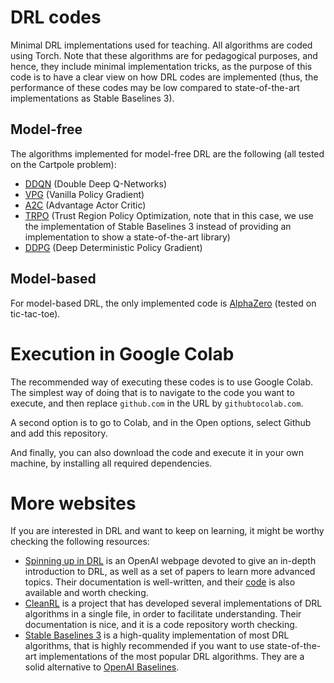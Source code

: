 # DRL codes
Minimal DRL implementations used for teaching. All algorithms are coded using Torch. Note that these algorithms are for pedagogical purposes, and hence, they include minimal implementation tricks, as the purpose of this code is to have a clear view on how DRL codes are implemented (thus, the performance of these codes may be low compared to state-of-the-art implementations as Stable Baselines 3).

## Model-free
The algorithms implemented for model-free DRL are the following (all tested on the Cartpole problem):
* [DDQN](/model_free/DDQN_cartpole.ipynb) (Double Deep Q-Networks)
* [VPG](/model_free/VPG_cartpole.ipynb) (Vanilla Policy Gradient)
* [A2C](/model_free/A2C_cartpole.ipynb) (Advantage Actor Critic)
* [TRPO](/model_free/TRPO_cartpole.ipynb) (Trust Region Policy Optimization, note that in this case, we use the implementation of Stable Baselines 3 instead of providing an implementation to show a state-of-the-art library)
* [DDPG](/model_free/DDPG_cartpole.ipnyb) (Deep Deterministic Policy Gradient)

## Model-based
For model-based DRL, the only implemented code is [AlphaZero](/model_based/AlphaZero.ipynb) (tested on tic-tac-toe).

# Execution in Google Colab

The recommended way of executing these codes is to use Google Colab. The simplest way of doing that is to navigate to the code you want to execute, and then replace `github.com` in the URL by `githubtocolab.com`.

A second option is to go to Colab, and in the Open options, select Github and add this repository.

And finally, you can also download the code and execute it in your own machine, by installing all required dependencies.

# More websites

If you are interested in DRL and want to keep on learning, it might be worthy checking the following resources:

* [Spinning up in DRL](https://spinningup.openai.com/en/latest/) is an OpenAI webpage devoted to give an in-depth introduction to DRL, as well as a set of papers to learn more advanced topics. Their documentation is well-written, and their [code](https://github.com/openai/spinningup) is also available and worth checking.
* [CleanRL](https://github.com/vwxyzjn/cleanrl) is a project that has developed several implementations of DRL algorithms in a single file, in order to facilitate understanding. Their documentation is nice, and it is a code repository worth checking.
* [Stable Baselines 3](https://github.com/DLR-RM/stable-baselines3) is a high-quality implementation of most DRL algorithms, that is highly recommended if you want to use state-of-the-art implementations of the most popular DRL algorithms. They are a solid alternative to [OpenAI Baselines](https://github.com/openai/baselines).
